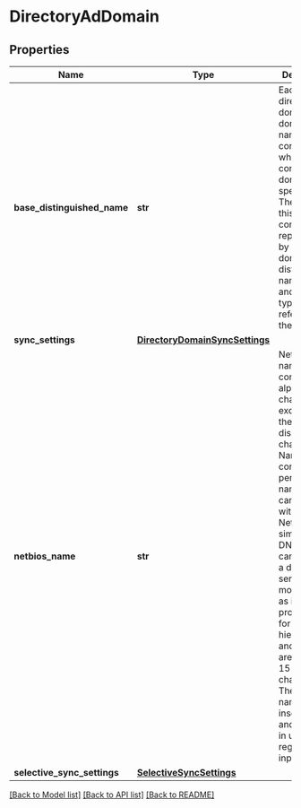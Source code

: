 # DirectoryAdDomain

## Properties
Name | Type | Description | Notes
------------ | ------------- | ------------- | -------------
**base_distinguished_name** | **str** | Each active directory domain has a domain naming context (NC), which contains domain-specific data. The root of this naming context is represented by a domain&#x27;s distinguished name (DN) and is typically referred to as the NC head. | 
**sync_settings** | [**DirectoryDomainSyncSettings**](DirectoryDomainSyncSettings.md) |  | [optional] 
**netbios_name** | **str** | NetBIOS names can contain all alphanumeric characters except for the certain disallowed characters. Names can contain a period, but names cannot start with a period. NetBIOS is similar to DNS in that it can serve as a directory service, but more limited as it has no provisions for a name hierarchy and names are limited to 15 characters. The netbios name is case insensitive and is stored in upper case regardless of input case. | 
**selective_sync_settings** | [**SelectiveSyncSettings**](SelectiveSyncSettings.md) |  | [optional] 

[[Back to Model list]](../README.md#documentation-for-models) [[Back to API list]](../README.md#documentation-for-api-endpoints) [[Back to README]](../README.md)

